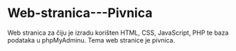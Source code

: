 # Web-stranica---Pivnica
Web stranica za čiju je izradu korišten HTML, CSS, JavaScript, PHP te baza podataka u phpMyAdminu. Tema web stranice je pivnica.
